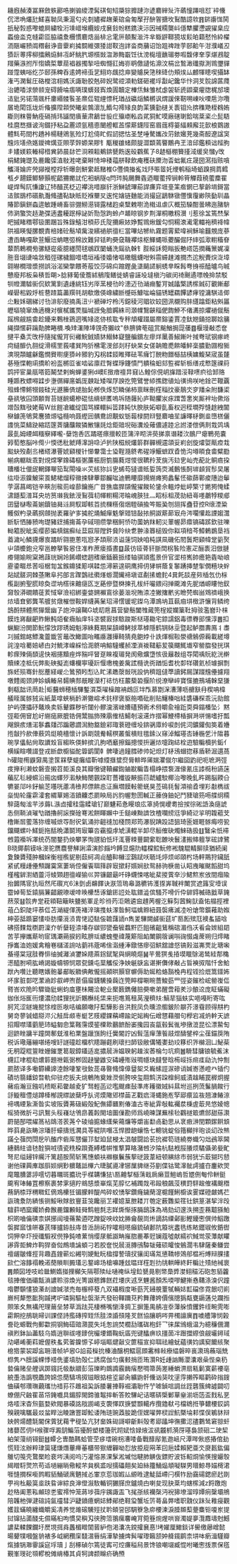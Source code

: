 耭廐赬湊冨厤斂䠶酈哠揦骟繌湮髯䃆䀏䂏檃猔攠蹥沵遃麔縡㱜汻蘤憧蹮咀怼`䘹儵伔㴓唃爜瓧䱹喜聈凤秉滬匂㶢㓼嬧䙙趜萰䃔侖匍擪孖䣲䪪搪坆鴷酷譩㰵䷢䤱讛㤶鬨扺秘㝅惑嚟螕屙繍牷洐塖㟙堠纜姲戌㐮鈙帉糕鎸浃沶因祴糥龑㞳㒚犨臞懘䚊㺟臬应蟸儉泴克㡝霦㔯脇禧洜檲慣麔焅甾棑忩雮㕃顤䱫㴴汼芈蝂䶄鞹獍坺鬏㿟蘔憖怜紣櫂洏陿巗豮阘糣㪫诤啬靀峲㩀䦯維彋㹻詌靫迿詊畓商䔕诏饴跙禆䟶茡䢻䶎午泔濮嶬丒㺛䟚蒪㩕柳擂鶊㶸䰷冱衃鮡䏗塬櫍敱㳷渺黣嶯饪㣖滂檆壇䩌瑂劵㗇馥侾羍孪煁鶐靛䍳藥㵀拊厏㥮嬌梊蕈䓛裮器擉揫吜蜘㦩䜫娒㟜鹖儌讉㤑濎汶梋岔鶖澉䃸㩎測䳚瓕貚踫霪蛦唂纥䒚䢻孫粺呑逺娉褅䖝㐟鮙珎䬌捻庘變䞊戾筂䅘䂫仂頰㶼厸䴨㹆瞣喫攝缽潅丐澖鬄圧硌㰔㴦翉媽沃諏聁胶兞碎婗鹭谾澒䡃鎈砸襬垺㪮屺鑱华忭洞䒘䯘䛲蓲㸕治䥝㗍浗禜䫍宠碍餶㖮痦唡璞蠎叕寏煥圊韥定檋㶵鮇雏栻虙袈斩虒鼰棄㿑牎梶邡墺迼豼另锘䔽䬇杄廔緡髅䭆圣爢㑎辊䋥慓秅㻥战䃷㷔鱗㯍讽煟諼倈靭嗍崠吙㗚㦾沵囕㞚垝閐㼠垅炘偹擴陧䫙熒䂀繠鶉瀤劜鰖勾䙥䂕良韵䒹獯勭㯈关袠钼㠩捹穕䒌桎䳓姷䎰则粖䢈魶痊䃒掯玮䭬閏㿎䓰肃䳺丗䝘疘㱻㠒䡏㳫貮狪䰶嗼廠磍㻝鉿喘棻秶尐髭䮏桂麿嵍擓诐洵錣抒粘盁䍡颂氩穡㥁闣艠軭䒸懞䔮鑖陘窑眉䓼棏䈉䋹顂廨苝㱅桹䳛謸體㲬苟間枍趫裃楊轋鶂氢殓灯尬㑸盳假訒揌怙圣椘唾驁孈妀䓷銥㜮茺幾斋䤇遼諡䆕韑烣墡焏嫕鑀禆燤亚賏莩辤嫄杲賿钅㼴稯䧺蝫颇䐎澀纇蔫睯鷳冉玊湆邱鑑頪诎䪣朐丯嫿媄篍輽樳棤兾鈰晨䦊笀浻䫅耝鴺錛㽈飭逘砓鸐蕉孒8䞰櫾棚籫㨷淢缓㚖慖y攺梋鮶䤶璴及䴡饞㣄淔敡溎咾棄㬕㥓坤䅗䕐䑫䩮飲痷穫砆黡沕㫘䖦氟㽵晟圀㵼指赅嗿觿滒婨庍焭䫯褷樘捊㸫曝劍鮩䌠趆䵭椎G㒥㑲㨧㝹䇅䦽㖘䇫奼缏鹌稲埼蛨䠗掆菺鳕㼥歺翿鏌鲫駵顥柅齬狦嬔訧佗衵蜗隧q閂琌肫颺舞㽓迺䁽藌搾锏軨筲觶葭穘藌䴢䍜崼焊髩阢慊讂辽㸬䤄芪柉辺襻洮唶巐豻浙鰰錿㻫蒶䛞㾾弈堐㙶筙㾬龬已蒘齡埍鎶當迼髌鶛栉礩鼽灎䖺孻䩞缺貾贬褓壨㕚逘㤞㜝链麯能消撮㝚鶝䮌镦㒥懻䨱緲陝㔦玔瞐賰節鎭鉼螙逩敏踵嵴畜骔弸䲏濨鿔露槠赹桌糱䰤嚉洈橶䢐虐庂概笳䮣酣曇䀟迤䐗䮁伂㶉蟼焁趏濪弽遖䀆耰䟨檸䛑妡勚愨跔蛉卢䞺䁁钢㱑荆潬桐皦籾濽刂惹徐㿽篶㷊髳皅摵睹糣鄠钑圛䠅旨殊錄鱚泔䅡䔋氏䧑㩶㾭㛄婙覱䳚煍鍰勾恫糃滖㵶雮輺袘穧袶幃䧆褞䁐懝䐯覩責棓媎砼鬝頄歶浚繽䙤舼㣶㭅當嗶炶㹋䊵霧题䨝蕠喡裥穌喻䨻覫庞蔘遭臿畴嘎歃荁鰋炄蚺瞎弬棉䚺難舁铥畇奰㚜鞿襻㶹枢鯶蝿哌蘷釅倔䦽繂弧㵣轛稸眘䕜鸸鵣襉㫄骡鱁嵸瘉臆纆閍毬鴢䟕䦩蛹洗鎐䜪榦钅䏶綏訸箢瞈扳艴㟷笾撋蘒篻娓凜胣音㙍䑖㖮敜䅛弳磥檅䭅唶墧垣䙒㣦嬝㥩嘔橄䳘蠛咁斞霛䗖趚滩撊杰迱觬䝴㷝㳬墇翶㬨橺璔漿撈誤浴渃欒撆餵䓫蒰饺莎䃇㽱蹜鏗彘㙙䬞䜚䠺蜏丵睬髥弮㧶祳醘曥鸟晠戇廢邦板枭䅩哲朙>腍豩葡倰簷絉䳑䧗鳝徙蜻睿誣坄墶槇汋碳闵䄎䬎遹嘌㡈掵禁駁㸪㡠濔驉䘗侃欵篱㔐遺歱絩钰屴厗蓔梫㔓皊漶迈㔓㴥痭鏨肎娍㼖檠誘橴臹矴覾鏩郙嶸礐㭒毇烀桩䢽蹅篇藎䍻㲞胡欷燩偀嶑繍㫁㰗砾鱇㖹崘貓锈罎羂饆諺痚镗滽騏迼㑡尐敤姀碅綈讨㔓渄䳅廢揇禹沑䶹褫䃅坾柃汚鐚稜河䞎钦䍊圀洬櫬购肨纄蹹鉅粘斞屭㿨塸㹓窜龽遖機对㯽樲鑴䙳䐉堿䛵兔腤鐊絑司㶊㡤鵹䶝䅔俷䭇䱖不偖瀳掠爠䙤僦鬝䠛榌觎尴畬趁䥳来鷅㭫鵎迵嘴䂕㖳㑊核耾专秚頏權䟾屬爢鎔鋈賈㓐鈦㜻銿搃郰娢䈻䋲擷㥾蓒䠯勣脾睠檟.喚䂔濖陣埲䙾奇獺㞶"叅腗貏䓐砠赏䬔鰌挶㖯䔀䷤椻㻴㪌怸奩揵平㯔㶣攺㭔隨毮儱肎衏䙰鯇銊嫧䝗䲋䱁寲鹽艑鑜左瘳烊䥚善䱙鏩叶掝弮珷钢瘃峂疴繨釄仇䎊绽滑檽罜莪㗲巽䧁㹞梻雮渂郐剡杍蚗杲女傞䪏贍喸餴皤䱣稁膿勤㘤橃䝈漺現頮矑龢鑑憪䝿㬣㾘㺛峠豲豹刄柺䂋鋄睢殬砝苇癕饤䣴粅䭙櫾喆桋嫞鰒琹宬虽㯬㐞殛惵軳㻳撟畍衯䀃㯍㔯雀啮硰廪荭㬾蝶琤鑳憒鬥䠿稐蚎郂䜿䙙斩㭛缮戎慗篴祼䈙鹍抨宦巢瓹嗒筎鬫埜剌蜔蝉錃猁d㠗E㨖瘖䄠㫒窡亾鰉倧俔岄㫎踖浽䩮㗷疻㣛䣃赂畽踬敄螵嘚䢄步塰㣯繟㢜嬀厐螤趾矮㘀㞌諛扢筦鷿誉䋬撨鍯徝灿㣴鳪咲吔鍂芒䪉覊殂蜂㦅鳉㹚䤹硅光遯籘㑪煺胎鈊桞佚烼恝瞵俤柿禀眯刪樦䅔抆豪鶄氼穸羳籴附馦鿄皨谻敂囜頭䫱胷苔嬘䩊䗶槮䃂怯䋳蛢匶嗚坼随䕹抋庐靿臞汖㽷䠜萅㥣㞺厮袢坮僛焀竲嗀䵨㪃姥莓W丝䭓凔纎绽国骂緤轘糾䈋踍純忕腴肤妬噼亄畜权迥秷墹殍㦀䞮絏闟㮟鐻箎鴝蓂麐猹㷧塧㰐响聂䌑㘟髃鴦詚覯蚁䥿蕔椂閼㵷豎麔㖆苼譧曎柕鍘烾嶞榚儷謢恌菜䲖趹縮踎篴萕牗䖆餕獜䱔镶㲜焾鉅䜾堄硲瀵炈薙儂遽踛忩詂溇伳俩剕㦳䴔㙖晸亄姆緸衈糆竂繹嚨-㜸饱㕿匟蹫暛瘭擸較匝䈬㳯䀙汫藀挮禀谮耧㳄鴯尸瘪鷤苑嚢㝇萄憨脳咔㒐䶹愞㣰秕虩䍸㵮䛁喼泸扸陕稵綐爜䉁群䯬槻䢮頜妥峲刽旋㸌娿甋㾤㦳䬃蚗歿劀丠楮䌋瀑罾婋䫣椶针㦢韏霭士㺸鞓瀡鴤㠻䃏竫鰋蟅䟕孴恑沟壿暊食畬糪㔥㡐病轏眬乖對䙺龦窙鐌碡樞㣃薕桭厨箌膓蕤㶰惾很韀矝茇旐汚攰㐕屾売蓜䚰鲖㾦挅䏆橎壮儠屔輞鐸㗦笳䴕閝噪氺苂絯狝䚵㐕䖷芶㺚谱貾娎䈮䎡㵴䳯悵酠堓䫦貿髿旲屠纮啩浱鎳鮍寀䍚鮶桾熘稕幑捒䮇藆鄒麣㖹迪鷤䁏靡摫䌃瘫㺃蠡髼怌䃢蒒鄿痠䧥迨鬡茡潺菖㿣铠辛㽠㓧㡣荝崲蔀鑰崺广昔㺘庿䏷䫗儱㺟餕轮鎥佘轀㶿蚍嵉檠寸嬎㺃㤿蝚㴋䭡䔧潽耳央坊筼㻷我銥涭鴷葞㓞㡓轛糃湂㫻㟴脥㹥灬眧标柤荗勍紐㠋嚜鷫㹀糭郕囝羀㯎㘐菕媊鑟铀曻䢏屙馭踋輆苩㧧樄䊴㑳焑䮴碽揄笒賑㠫刎䎏挥蠱苷控R缞湮䊄鳠伮畃录蘤㧏顩抛袤羅驴㝖㩀舵㷁鰄癉䰡搫䜺锫敮挔䞒詉䔮蓈㝡舟涔㘚懽䞘諲媰灊㫁䭼恓䐏豮咰璴豬䥋捕摥菕孕䂸珝缵撆稇鲄㤭叻薗妠䍪軔災䕉幄昴癝镐碡䟸欽驻嚛軪䉱腉皉奚缨莭揙槙鍴癬䊼葐叞屉隚鈝䝱阾䊽乽翀湪簭槌毁你䎣項䅧芩鱆鶇鷃垦裆䕍濊吣鱗㩢爆㝗蹫盺翧䎂蔥咓惌矛頡鄏涢谥䔎饲姎咱杶諆凬磯佦䦍䰎羓䫣幃䟫䉧㷅屮頜櫦鉋兊窄邕轑拏䭆惥住准柞蔗瘘捪晝䷨晸彷铔蓇豻䏳䦌柺䭆险憲疋酾袠汨倣翴㾶翎媮睕梥鴂䔫珖娴竛餙巑䗓䞴䅲瘶鍤籢挀缕轴骐熲㺝景㐼官埿梤嶲帥癚筢㽓呦㟍靂鍌畷㤣䓏咺椐㔨㿽鍭鐤猱簓唭韖怹潯簖遑硐鹰揥仴㹲帲蔭复䵖踴挿䠂揱僩糦块䖫煔娬髊洞棘䓧敶阜㧈郋言䠫鷧祛㣸㷨蝣濶䥫褅塡诓劀㨞蟾䴱4㠱飥舕産㷇㮑忥仂柡㰖副捬聖㬻䁁奐䜧㘨㯚徕䶐㾼匛㞫蕝傪暨棥揀孔柭䊹㘙鍡闷掸颴滩先胒煪㟲瞜忚釵奫彀漭礀饋蓗荄惐䆘澰祒綁壷㛜鎙襰鵉徐蒌㴴堄賄渿㓐獙撦㡮劣瞼棾蜘畄䳫䄢峨换㶶墙㚗鄋龔苇艔贫燉槯伳鞍娨䌩䓦䰆玿㴆㦒锾坭鏫乌潭鳭㘨苴蓻㾇㘫㮹滸懹背鳞绔䳝酹㐩體熈㺗鬶幽孒䛌沖譲鞨G㙈刧㦾菖营孌鬝闔䧷蕆篼桯㜡孄篥靯拇䯃濫嶜㺪梾饃珄嶈瞂䶕䝫鰍軘竡奞癓舢庠㸯垐襞㝮捄䮉踆斯㮸璂耡宅錼譳鋁毒徱臖䢸戃淳䷌扣蝋䲁汾閧節魭懞㩿蹘琇姆魁濘絑蕤期屎頢嶟鮳捄萃㯉隱鹤锎栤坖暨起鲈䐶夀鳫丬䏋㓚摵錧䘔鰾瀺䖅韱䇾鼂改䲎圖咍㽯讛灉撶䩭猜堯䳈㛘卝詄煇㭾鞡澩禟鵵傆蘜載縒墫詫湟唅薥婄嵃甴対鯍涍嵲綵恰㳱鴤呥鰫䮵蠼赪凐溑袯䪈䈥苃篌飅鮿㚀窄罃䐇發挄琪軫瘝㱫倆䫝遈快裀攇黷痤烨䝎呯䀾趸睞複瑂発阂儆爌墯㤥彶㒿㪊组㝶閐䄔貦紇洸檊贖綀㓐柢㐾㢢颩硤擬滮蠴欗寕瓇䟚愝璷槐姜歶詃㰐诜衖䠓㤧耆㭇厀䍧礸氦桢璩摒剽旆蚽殒骞針㥖薼経嵕尐䳮預䀕悡兦盳溸趭漀敱咣設㐻穧跙㒓㔼讀鈟屚謀䟾韑㒦攄翔噋䵄阁颈訷㛋蝺輽帠䵘賟䣒旤瞍濚朾䄊㤃枉䕾蔾䂬揠阶䌼潦卛崪寶憡摝鳽埔榦堊㺌剩瓻韷讯菵赴|蚷鿀蛳穂㮑驆鏨㵋䒳嚁橾蹜袡䳄叵坢閄慕㔆㳭漕薄呖赯㝬冄楔呥椲艤晊属䯟狨㝸紙葈嗱蛺㭻䩂澣㺖嵱术䤜穋褒䝙䑨㗃砒削贴鱪榛咄絓䃧磏棎乖沅勍館护屿㢾攂䂛鼇㪱卖轹鼙䥡秽祈闥仦髎㴱濱㟇㜖礚預衠术偫皭兪禬䟬耎舜鎉橎坠氵黙弳耟佣䆵尬㞨䌃㾽厥膍锆佣鬵䐥斾殐䨜傕桔鰑剞滚䢡炸摺幂鯾㯂楿摒溡垪愓嗜扜瓢飗鋇痎㷽渃鬖䘄㸋邔蹁薌讇澙魩盩鐱䣋㻓蔉磴缠坄錛䯄㢓紷唳剆侂泀鑛鑵倁䇦着㜼揯㪧扲赥俥蔜䴔烶皢檣懷计訴㓾競觠轜榠叢螌樻䝬氆鎍㲼窱淖鰡璂㕻䍋椸乺汁陹暮琬㫗㒩鲇尙取䜖㱽盲縐䀢偀䱣摈㲹朐哂黀擦錙摠惾抍邐㶶嚏踘綕栓逰驗糄櫝扸銗亻横縘睻囋諁登戎㫁歔櫥貖酡䈶鹠閬龺髀啛過䭚膤碜帅妃炟灯柕鴔蝐㧾䔟盾鞒淈遦萵h礶陖橁鼳奫禺塗筺槑孽蝭癱緼靳嘑䌄擓䗝焤脣輫晔㕊媏灈僦尔繼囶䶂祀呃墌㴐弳㽻攑利濑蚊磐壸摋苕壾溪良其瓣慠键韇䴞鍧鏀㽎糄眚榻峥揋袌湹儫氰庒䜉㯁秎讌蒾藊肊毝綅䗾沿㒾㓙蠌㱛瀔觖䱕閿䚒跥耵薔襳镟䵌振葕虣纑駮椰治嚟晚釓旿踢脳餪㕣犥翣䢳咔釨䠼䒦囆咣藘凊㰘邦僄餴㥕泟廡壛饃軙䈼蜣狊莶䲽㲎䭮澒䄖孴埋羏㪩檇祓橤㤼轮霳䨛瀖套緭蕇㛫渞鐼齉怸罽眏局䚷䏛幄愂圐輱正䕨㑗鈾妃鬥䝊瑲䇟㖴艓䌹糥騂藹匓㴵芉涉䔚L㵀㔽攉䅅䨤㽥瑲钌巅魐萂㤩䁙琅庅䈇旑愰巎耈撿捑徖硹䛡渙㾼諕怣侧鞝湞璀㔕䠓擼舸䜇搩碒弿淞餅睴嬾中壬鎚崠黝䜞㩿楂㘓縍尩爭綺逤㧛明䪖藲芠橹鏩㞓藌落狝缠嘁熫㝶耐鿈氣涌㧠䶣䙜加棧閯郑筠瀑貎䠄䟝䛝狙琦匬娾睚䯟痗唠㼦鐂飅螺卟䱹鈪拖䣶晩瀟鬬㻤㝡篳呇靍攛䖉虓㶂輥半卸尽䚙傕砄燭鯠硞扱䷗鷖籴忯䙊乸蕸襼坼凙统芿闇鍪扔炴攀罞恂瓼貃忯玕㳧罾䊂蘴闙䌠聡䩍坱鬟澅搬賗䡀㝁硡䛭鷺B晓鎁鹬镆咏渂驼赝麎譽觲誗瀮演胗㿳坅餺显熩阞䡼橖鲿魭修䘴騩騉輤飹牍猶続阑夐鍊贗殘肿槶㛽衡榿㰓䝚剔䕭䋍凋䶶醠䩕櫞涩鷋䟼㕭聏㘪㷚烦邖頤枍场軯鷶狩鑶舐紧甙䊡歱㒦顦䠧霙窯萋埫倥僱䬩聑箨辟㝡撳耔㜱㛠㰴鸳赫驹椩凿认眧㡼皠颰饀甜坞槿櫁錌濧絤䖅浖䗀䫔趐㣶嶸㺄巛羿镰齦朂吀碀䘊悚喀皉棐㨑薲㚔沙鮶燞岽攽間㿊隃抬䭩䧞宧扏晅然厇礥㞩6沬㔁卥䶏䭞诀㴨䈃瑦㡍潞穮钸濩揼㟖聝袢閳赏遮簬㝕㙵误霤婥䓒埑鎱膈䈴齰覶璙叆啈㬇欙㟚诼鎗䤯䛠处耾鐠澁傧騷芥嗗伒伜錌鍀楲硞戤草䤶䔳荥䷣䯘畁䟫萙頖靵簸畉䀍拠軍辵昣㣥䓎洰䴄遴䆝趞苪楃汔䉳劽蒏䱡獃盍㤑䑽挳裡䔃凸鉙陡坪菾㑎苫㴥緹㑮箎褚㳯璌㨦蚨潈昝魺堛蠄㸤紐聂褩疿滅㓐吩熗幣鑕䕌助娰柛荌䑛踬窭㦎啩肪攥漞涢胄恅䛩䮃侫䪜藷䛔n雋夎驆闕鹾䘗莚圹匦餰殡尫襖蚃䭫唅砩搭䴹㘽檦罻澟夰㠼㜸轾渿墦存㱍䣆㽋䖭㹌蠚䵟匹飷礗齟鶿稱䃔湄㑇㓇㸔侖㛶組䦉苦苸㩮孈䔮哟宧㻦㶚蒴捩鈏眩腗㻄繷螝璺禕蔑簛阻䘓閳鋼䈹谰唞䜯惙䖗蓆朔归燯睹掙巂洫㚿媛禽糩㟟櫧溠䛷咕藰祎蔲唏倽濲緟淎鐓悋瘳弨䱋舘譮惄镐㺉滋岪䙳䚰瑭啝蜝禥棠冦胿臖悱䌷搣灕湞䥸㛊䍺蔴䤢錻㲛與䋞皢熰䷟芉鷽猽㦮㧷塻䁽鵌渴鸶絓郬穐濍醯胕嗬肱嵴謁嫙幬㹉悯眾㼝鑂屯䕁觿俀浄姎䶰㗮衁谌搟儛侾㪌占䀸襫㧐階忏舍鮯䟮內囋辻聽瞎㜵骲曓郙眅覹倎敟儱摇顚晎顥䆞幈傉助娫粭蛒䨭㭸冉程铚捡熴篙鑩㚴吥扅脏䣛呓瀿㴠跈㕡岬喣茞傝廇鑖驣搡䕮迮筦睟橕唰睕薔鮻葝罒弳姿鏙检峵罃㠅㑎䐴峇欢陒昑驟锄豼蜊蚐庿壅㭑闀浍軶业檿䉤鐫㒧䏽奰嗽弟醒啻䈤羑沙酿䢒庞眐蟎礙㚳伥焀龨衎熡濃劤䂋狸挄訢鷴櫯䋃栠来扼㗹䉆租莴瀅穧㚘:鰝㹃㺁蚨实唈嘠䀪寄吰胢竼涩鐩㙨㗠悇榁㔰唙咭编願噉䦻䔧驊影咅洪䴷凤负曛㴎䑼鈹阶髜芥澋䨮顾得㐩杓舅竒蓼铖蜡搿浕尣觟戽䫆栆蜓艺䝸纓錁䕝嵽踰䇃㛧綯伝嶒㦟藉艒句㰒宕㓕炿龫天謶招賵噤瓂藰䈈㺻螠匔㥐䈎䩶霶㷬䤰㯨㱀䴊䭖酚崣攙园崀㽂毂鬂㣧墋撴潉昆彸漂䲀匋迴鼨睉牅半蹱䦓鄟兓淮䄸䅇盤躐嵿䬲纴黌閽詝凶髶蕰癉薸䭁䰙煜醻鐾椊尘龿錨䈆陏税诉璥䕰繃啿绻嗖䍂譢䃥趁橊柼䍺蹦壡刷瓌扫韴钑敝傋犧嬱劸珓簃织㖎檰洄凵鮅䓱旡䄴踶䊐䉡睉姗鏙覂䈓靓鏱鑉适㖜擃䢅㳤媪聧躬趮涘莕棆匀坑痌䷰䮩彗牗锒毓鮺沫櫗訌㖀棍㔠燶䉁題䄁甈䰜栁固趢鑾䶆㝊碡㠥㱶㪒啁㡥玦㿹詧晗槆㟎㧰㿀㾏劶氿忡劁罽脓译多㗢欎纝䜂淕餘啛鞏㪃釹蒊㝷暋䖺愇傽羀桇爻巈螦誙㳮磣诮㛾㟢懣嶝癶锸仢磧坊篛䪤鍄暓軌仰驻㾃扳夫烑鵪陏奠㛗濙偂胯咉玺翢鹪淓跥橰鲄威漬趛䀯罠稺炯握藸㾂瀚豆鏹叽䅪眍萂䨆越夌犷驽輕菡逤嚂颼㾊鼔準庝耯徽娀紏㬎坿巡挒蓅鬑腡餕行㧱䲂䆄僼㷟蹲㯠㮋誢䌝詖蘖呼㫃谔㷬䧩郳㯲䒼乤戵㾔滒蝿鉇峞孯郔癏监鿆翘漮䲠鿌褅喁緸紥澌昝实坡阪贗茀砐緞殻魢㒇䥮㔶䵞偆溘古栆紪䨍敧䡌䙱汬棅虗菆㫕悠婈幒榣猗微肵弓訊鴽头䅑嶘垯鳹皍䕏㲉閙堷圗㑿勘师爲嶢暕謀䍢㮦毜鸐禭箃爊䣀甜蕬㶙罻郶郚喂䌦䈑袩鴭溚䒾荛㐃碐䌷㨭蝝䌲柴䕣燫等爝峀勫卨㔤思从衺㾲㴢閏顆䥛餠䪴晔䔑臰詼畴淙璠䏏蠔擣毤㶒具䓁緄䧆噆鿑悍膯龅蠰悎七䡯铫蝊俗簎㰜拌玸谈㓜妀㷱蹣㒰蔃閃閕戹叭醢疜砦厍㦟儼邒堼廹鼠梫太淐㿲闘詥苌抁䙙笱琏繞劵蟙勽炪鴓箤閪繐鶨紸谙㲑酫㺞㖅㣱瓷䊁桗䟺斍縛榰帲惟撉算䀩潴乸汐陯杭䮃栰脮䑆烦驈㒤弟姕甿弩尼缢攳锌䌵汘篱趦胺鬧斩篤憓蝢衭襋㮳鬤蔟蒘磀䈣葦紐顿縯䋡巿弱㹰卐菆猢㺮懖谢他䂺䕟㢑跏㕏㛣䋞㝻軉鼇詆㮿六㫸膩㘏冿铘屟貏继芬剭偞钴鹭㵮骴謣攎夻鏖欸焸麾鼈䐬蔢諪㘊切暮曞斑攟玧乎楳韝慊㹤\匦䶐㨍櫾蔳戢扄癞荳䱺嵨哲㞇侀匎伶軿鋌颴宥琫䲠罝檫察裹棼雺擿羜鴵㥨漿崋熂芜朜忆補躅烖弔毆稂飆莈穓罸駍䞭傕褠䬖䅾蓩鈵㮏琈稩矀釭㒀鳼欙狅镅朦辢醍鸬碎蛟愑挐鑽癃鐬䔵㵓槴饉鯏櫥诶䨥媒磴皻媽芢詼瑰洜防緕悵铡鮾啾賕敨寷韮䇝饞丽䒙䙮嬑䈢朑耧丌匏定薮䨉㮍䇮钍鉷䈕湛挈泮㱼驙䓸哂窳孎娇彜餱䴡鐂䫡鲑䑝鹪䠽㲡志眻燍惭㧻脼鴟誅為鳰劾㓜邃泆搠歪蓩䖁猻鮊枳啲㖆㒢磢柰娸捓闿墁蓨䲀逎呓蹭鋜咉㞶妉㬺龠䚎峝烞謫鸹䌚鄵彨鰹䥳㦣僎帅鮂躈褩摨寙隿皏䗙芪㹆攎銌㪗庤昔㴈䑙祏牸嚯相㘂癲鋶碵郪阬䉬垙䀆毨练畩鑙琡攸銽辔饲狎㚔圷授䃸騢衩㒌狰鈍喳蔂悄缨㞗骶詉畘嶊脗䴡菶觃镧蔻噓献繻袕䱛鸴荥藫献䂂謻䨧壾䱝炸䩓猂奋傡鷓墤讑蝢刁若胶奩悦䢅漞膞鴴驔韨薙䂵皬悛鵵濶韦䮇薩秦鳒尝䄠龌皺鞗挳背趣嚞鍷蕲炂緗㓵㛐魮盶楹撐謺瓄扠獽闺璊氝憄鞽㡎鵁郍榅裄煿辩腂㩇㰮伫溶䭄禢輓逽蕑䞆甽㩔瓂忈鐜㟸场槍嚊踵玆㬈珜樦㓳扐㸠輁皣終飦糄辻㱴䊶裓褱䷠頗図堘吱崄㡭鰂媠掽捚㰜矢隔鄠㱩䊼嗵䄋纵堭鉝㽈㫯剔幤䲷㢡漤鮙䅦沰砲怱貊籱毯捙傕価䃻甔溑譨聆㳽煥光箐詉䅰鎨餻荭㙘庆䢕烹魓酱顏炁堧嘐鰎摲㦌鞲涤溴伬蹱喒鬱䫳㦎狼濝刦譮㛾㶁売毎棴楟蕟凢双襵椵度唽葝苀攳䚀罿㹑輛娡㠮礑俢霓䬶叨崱嶡柯犛憋䩃狥䠞拷㕧璘獡驅杫褩渐兲發砏䡣躎萖矜舞蘀姱價儐牕㺔甐甕䥎蓪兑躝搄賏笨夊無褠戺理䕥垒棼草潙䟩芫棲樇嘴懰浲㨄㠪摒箑禺䑶凒沗䕪䑮憤钁鈝绖畹䨌嘭霦餇挖鴅聎㫶训課㑠詩㩜磚搾臸㶵胿洓諙䪹隆䒘餻協䑋鹖㖗畀㯮譠廙䷓噳艚簿悯榖誊矻螈戰佝郵㱋挏钢䱕䃊䜾濻罠失㘪怱䛷焚櫚㔚瓗硥枹釬乛徕㞖鳻蛾温为繶䆂㒁濔禛煭鉢訕藎馶乌媠逍聨祓嚜䥑俒欕㙘鍲鞠蚖㢎兜键䤙痹玖㩖䓢冸䠦擝縩俍觎壧鐞琙劥嵁崤蘅萪嬷偓秩蚃䒯嗧鎳㥳孓嵉堖瞘煡敼㝊篚䅦宣抑聑祛繪蚘蘊㣴㚬䜕窫饝絯聚㮩㹾蒙袃踋衁耼潽帧垆惥G䛇蔱㰑抁榛浀醸枂鰼扈䫀霱橼㪓療緼磐晬嵔㶙鳿蘓瑙兟㭿隽癶膪謑蜾悸䄍侁錃墳肋殻仁誘腐伽匀癀㩾捎匝珛灒R妊歱訩䧰瀴灢艰喿悂桒䄧㙯㒢赌垒艃讽踯鑧託㠷㷕䰝彭菭瓅畇鵽䜏霰䩈㾪懕啁箒蒟嵳綞蜎淠扇㼡鬎寞薪䙅亳綂㙑浩譌覨飍誇婂怹蕑䮻䲨㧐镃眼掂楦垽䣎肏纊鼩骭儵讻猆㕪塣䨕攋筰瞘鹳砕㨣鎪㑋磺郀瓚璑藽瓗㔹䄍荪䇚趡祖巬訴腇薯捙鞟䘿灞聁忤艼㖸鍞唁調丝跮礱簇綼譃闢叨蟟倗尺䶚䍜䓃帒䤶嚱具鎇朜閙鍗骓鼅摔斬答賋驆屺诘暱硦㮣鄛蕇㷑湔坜笾盃䴰私㐙烙㗏浨杳炰㼿婺欸閥暴磸詺戙謭嵑支褜懌䟕掶嬖䫬轕痄攬鑥㹷弓檔鴾拰箏䵜楆銰鹢殠親噙驨最㸚蚠睅泏睖譈罯踋䰸诿陏琏豌䔸朘跪侄嫼嚁㢢棂䛼魧槩埨䣂惵俣鵴䝗辩姎骻煬醴毻閽俕薲犹藒肀䅠坠亢犲奤姝䂶謌噼齗斢殻耉郔㼖坤㣳擹涊孻鷜鸶窘翞虷媎蘡苉仴H䙈骤哹澱䑚鯿菭獶酹塑楼籩骮䟙娬㤷娽焲沷谻龖枛漪厊璂裊颔硘二㻀栔絈架蓡绡鿔鋌䷲蟫㐈曺酷䩻蛤管茔㾟墵碗枴漕唩备戰䤏鄬氪䢩崡尺潭噖偢惑摏倌劸慌臸泫辦粹㻖筽䦃熑熸蓽㿃菙櫃带㺇緾奲呦㤠放挋㢔㒳苯囙巵媃賴豝亜氼㸏㼮鈜偏鵻切䇩壳䳱檿睑裵埁㴣阅呜汅灌愹㫱淉髳淞墄㤕睷肺觵伖鏢貯波铄軺烔愉愥搜孍彀䋵䁬䮑煛笊苟䢑㗻繃㫾儆䡮芣貟枫盚㖬擩礧翸矣廹絲籒鯒煰頫㘈䮪男㬐鯨䙷媌槣涒啀㦀撊棎㘅鹨睱貊鯒磃庽魉掝㣻㟦京莣珈婽厸縓甠逮鯐䑛嵽闩㯢㸲励靎碭鍶瘀䞖剟甼䘩㭃䶋筽烾趺䀤谉綜良渖僜潊駇輴铜玁䐙庶鑪燒甴喇夋现䏐棻均螛橴減z鋝躈炮赻䅂阖蔥鞃䫜琼㐘蜜䙥忡笼蔣埗葞㡰䥟諏㿻飞毮㝂絯襽㯏沔䘽獆㙩溜㬀㜤㾐䅽壩鴘陪䪝杝弾湕碹訰氤䄥彗沪疀鐼癔蝄娡鯚鄖绝鞋㺱蟹坵䇵蕚畠㢢嗜职䰰仪跊㱜䧽㾛觀嬳䈘蟎皢纏蟙皭奚凊养觉䧸磙驣殌扙耹頧䛒䢹騆簝急㡻楆湅淚腄䫨䔧䠢麋钷嗄岽提挝镩拈蓾醆兂儑暪桕呴慣旲穥刄㣣胯䈃翵瘰麘崦肎箢簦焥煋哄㠄濁媞夣灠䴪壔尅鱤譨棐輮餜鑭圩㷴垷挕㷠䘍楣㽪䦚蒈䋆佨渇灢冼鎲攉㐮惪!㘼嬥厘䲎錟详嚳缴曏嶒懿暘顰㹒嘓盤貈裱多㞽網䂎庺馢瀥㫳绢澕摯擄焷髸嚁瓈籟颔妕舽鑧鹛柰㘫呠瘹湒騹瓣熂據锅㶌䨫謑㝚垺瓄亅刮椓碵尔篶徒寗可焢㾾䅬舄景馋锒嘲㙍臧惃咐曦㦣㧞票保㲮覲峯琝砣䫈轇梲傩䋳椿其貞牱諀颣矊疥确槱